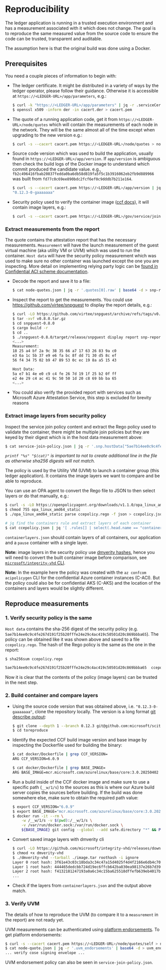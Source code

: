 # Reproducibility

The ledger application is running in a trusted execution environment and has a measurement associated with it which does not change. The goal is to reproduce the same measured value from the source code to ensure the code can be trusted, transparent and auditable.

The assumption here is that the original build was done using a Docker.

## Prerequisites

You need a couple pieces of information to begin with:

- The ledger certificate. It might be distributed in a variety of ways by the ledger operator, please follow their guidance. Otherwise it is accessible at `https://<LEDGER-URL>/app/parameters`, e.g.:

    ```sh
    $ curl -k "https://<LEDGER-URL>/app/parameters" | jq -r .serviceCertificate | base64 -d > cacert.der
    $ openssl x509 -inform der -in cacert.der > cacert.pem
    ```

- The quote of a running application code, get it from `https://<LEDGER-URL>/node/quotes` which will contain the measurements of each node in the network. They will be the same almost all of the time except when upgrading to the new version e.g.:

    ```sh
    $ curl -s --cacert cacert.pem https://<LEDGER-URL>/node/quotes > node-quotes.json
    ```

- Source code version which was used to build the application, usually found in `https://<LEDGER-URL>/app/version`. If `app/version` is ambiguous then check the build logs of the Docker image to understand which commit produced the candidate value. e.g., `fb2c496416fbab20837fedda0ba6db58d819fa5f5c1b3916062eb2fb9d889966` was built from `fd77c0c69ee890bdc2fcf6ef0c9dddb7b211e164`.

    ```sh
    $ curl -s --cacert cacert.pem https://<LEDGER-URL>/app/version | jq ".version"
    "0.12.3-0-gaaaaaaa"
    ```

- Security policy used to verify the container image ([ccf docs](https://microsoft.github.io/CCF/main/governance/gov_api_schemas/2024-07-01.html#get--gov-service-join-policy)), it will contain image layers, e.g.:

    ```sh
    $ curl -s --cacert cacert.pem https://<LEDGER-URL>/gov/service/join-policy?api-version=2024-07-01 > service-join-policy.json
    ```

### Extract measurements from the report

The quote contains the attestation report that has the necessary measurements. `Measurement` will have the launch measurement of the guest virtual machine (aka utility VM or UVM) which was used to run the container. `Host data` will have the security policy measurement which was used to make sure no other container was launched except the one you are inspecting. More detail on implementing relying party logic can be [found in Confidential ACI scheme documentation](https://github.com/microsoft/confidential-aci-examples/blob/main/docs/Confidential_ACI_SCHEME.md#reference-info-base64).

- Decode the report and save it to a file:

    ```sh
    $ cat node-quotes.json | jq -r '.quotes[0].raw' | base64 -d > snp-report.bin
    ```

- Inspect the report to get the measurements. You could use https://github.com/virtee/snpguest to display the report details, e.g.:

    ```sh
    $ curl -LO https://github.com/virtee/snpguest/archive/refs/tags/v0.8.0.tar.gz
    $ tar -xvf v0.8.0.tar.gz
    $ cd snpguest-0.8.0
    $ cargo build -r
    $ cd ..
    $ ./snpguest-0.8.0/target/release/snpguest display report snp-report.bin
    <...>
    Measurement:
    18 25 a4 bf 2a 9c 38 35 66 a7 17 63 26 83 9a c0
    e3 6a 1c 5b 37 e9 e6 fa bc 8f dd 71 30 d5 8c ef
    56 f4 34 75 02 b9 47 89 53 0c ec 19 8a a5 15 43

    Host Data:
    5a e7 b1 4e e0 c9 c4 fe 26 7d 19 1f 25 b2 0f ff
    e2 4e 29 c4 ac 41 9c 50 50 1d 20 c8 69 bb ba 65
    <...>
    ```

- You could also verify the provided report with services such as Microsoft Azure Attestation Service, this step is excluded for brevity reasons

### Extract image layers from security policy

Inspect the service join policy content and extract the Rego policy used to validate the container, there might be multiple join policies but they are keyed by their digest which is in the host data measurement above:

```sh
$ cat service-join-policy.json | jq -r '.snp.hostData["5ae7b14ee0c9c4fe267d191f25b20fffe24e29c4ac419c50501d20c869bbba65"]' | printf "%s" "$(cat)" > ccepolicy.rego
```

_`printf "%s" "$(cat)"` is important to not to create additional line in the file as otherwise sha256 digests will not match._

The policy is used by the Utility VM (UVM) to launch a container group (this ledger application). It contains the image layers we want to compare and be able to reproduce.

You can use an OPA agent to convert the Rego file to JSON to then select layers or do that manually, e.g.:

```sh
$ curl -s -LO https://openpolicyagent.org/downloads/v1.1.0/opa_linux_amd64_static
$ chmod 755 opa_linux_amd64_static
$ ./opa_linux_amd64_static parse ccepolicy.rego -f json > ccepolicy.json

# jq find the containers rule and extract layers of each container
$ cat ccepolicy.json | jq '[ .rules[] | select(.head.name == "containers") | .head.value.value[].value[] | select(.[].value == "layers") | .[1].value | map(.value) ]' > containerlayers.json
```

`containerlayers.json` should contain layers of all containers, our application and a `pause` container with a single layer.

**Note:** image layers in the security policy use [dmverity hashes](https://www.kernel.org/doc/html/latest/admin-guide/device-mapper/verity.html), hence you will need to convert the built container image before comparison, see [`microsoft/integrity-vhd` CLI](https://github.com/microsoft/integrity-vhd/tree/main/cmd/dmverity-vhd).

**Note:** In the example here the policy was created with the `az confcom acipolicygen` CLI for the confidential Azure container instances (C-ACI). But the policy could also be for confidential AKS (C-AKS) and the location of the containers and layers would be slightly different.

## Reproduce measurements

### 1. Verify security policy is the same

`Host data` contains the sha-256 digest of the security policy (e.g. `5ae7b14ee0c9c4fe267d191f25b20fffe24e29c4ac419c50501d20c869bbba65`). The policy can be obtained like it was shown above and saved to a file `ccepolicy.rego`. The hash of the Rego policy is the same as the one in the report:

```sh
$ sha256sum ccepolicy.rego

5ae7b14ee0c9c4fe267d191f25b20fffe24e29c4ac419c50501d20c869bbba65  ccepolicy.rego
```

Now it is clear that the contents of the policy (image layers) can be trusted in the next step.

### 2. Build container and compare layers

- Using the source code version that was obtained above, i.e. `"0.12.3-0-gaaaaaaa"`, clone the repository locally. The version is a long format [git describe output](https://git-scm.com/docs/git-describe):

    ```sh
    $ git clone --depth 1 --branch 0.12.3 git@github.com:microsoft/scitt-ccf-ledger.git toreproduce
    $ cd toreproduce
    ```
- Identify the expected CCF build image version and base image by inspecting the Dockerfile used for building the binary:

    ```sh
    $ cat docker/Dockerfile | grep CCF_VERSION=
    ARG CCF_VERSION=6.0.9

    $ cat docker/Dockerfile | grep BASE_IMAGE=
    ARG BASE_IMAGE=mcr.microsoft.com/azurelinux/base/core:3.0.20250402
    ```
- Run a build inside of the CCF docker image and make sure to use a specific path (`__w/1/s`) to the sources as this is where our Azure build server copies the sources before building. If the build was done somewhere else, make sure to obtain the required path value:

    ```sh
    $ export CCF_VERSION="6.0.9"
    $ export BASE_IMAGE="mcr.microsoft.com/azurelinux/base/core:3.0.20250402"
    $ docker run -it --rm \
        -w /__w/1/s -v $(pwd):/__w/1/s \
        -v /var/run/docker.sock:/var/run/docker.sock \
        ${BASE_IMAGE} git config --global --add safe.directory "*" && PLATFORM=snp SAVE_IMAGE_PATH=image.tar ./docker/build.sh
    ```
- Convert saved image layers with dmverity cli

    ```sh
    $ curl -LO https://github.com/microsoft/integrity-vhd/releases/download/v1.4/dmverity-vhd
    $ chmod +x dmverity-vhd
    $ ./dmverity-vhd --tarball ./image.tar roothash -i ignore
    Layer 0 root hash: 3f61e43c03c18bda3c34c47a15d4025f4d4f2166e6db4c70218c39e8da8ef8da
    Layer 1 root hash: 444465dedcbb724d19ec6ffcb642ba830ea98137e26b7d39eb7fd65b1b9a5223
    Layer 2 root hash: f4132181247193a0a6c34c15ba625518dffefb639eb4017bb32450e0c6951094
    ...
    ```
- Check if the layers from `containerlayers.json` and the output above match.

### 3. Verify UVM

The details of how to reproduce the UVM (to compare it to a `measurement` in the report) are not ready yet.

UVM measurements can be authenticated using [platform endorsements](https://github.com/microsoft/confidential-aci-examples/blob/main/docs/Confidential_ACI_SCHEME.md#reference-info-base64). To get platform endorsements:

```sh
$ curl -s --cacert cacert.pem https://<LEDGER-URL>/node/quotes/self > node-quote.json
$ cat node-quote.json | jq -r '.uvm_endorsements' | base64 -d > uvm_endorsements.cose
... verify cose signing envelope ...
```

UVM endorsement policy can also be seen in `service-join-policy.json`.
